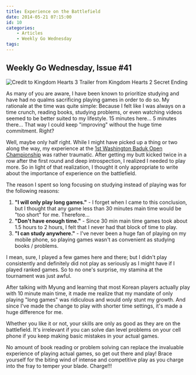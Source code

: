 ```yaml
---
title: Experience on the Battlefield
date: 2014-05-21 07:15:00
id: 10
categories:
	- Articles
	- Weekly Go Wednesday
tags:
---
```


## Weekly Go Wednesday, Issue #41

![Credit to Kingdom Hearts 3 Trailer from Kingdom Hearts 2 Secret Ending](/images/2012/10/Keybladesandwarriors.jpg)

As many of you are aware, I have been known to prioritize studying and have had no qualms sacrificing playing games in order to do so. My rationale at the time was quite simple: Because I felt like I was always on a time crunch, reading books, studying problems, or even watching videos seemed to be better suited to my lifestyle. 15 minutes here... 5 minutes there... That way I could keep "improving" without the huge time commitment. Right?

Well, maybe only half right. While I might have picked up a thing or two along the way, my experience at the [1st Washington Baduk Open Championship](http://www.bengozen.com/1st-washington-open-baduk-championship-part/ "1st Washington Open Baduk Championship — Part I") was rather traumatic. After getting my butt kicked twice in a row after the first round and deep introspection, I realized I needed to play more. So in light of that realization, I thought it only appropriate to write about the importance of experience on the battlefield.

<!--more-->

The reason I spent so long focusing on studying instead of playing was for the following reasons:

1.  **"I will only play long games."** - I forget when I came to this conclusion, but I thought that any game less than 30 minutes main time would be "too short" for me. Therefore...
2.  **"Don't have enough time."** - Since 30 min main time games took about 1.5 hours to 2 hours, I felt that I never had that block of time to play.
3.  **"I can study anywhere."** - I've never been a huge fan of playing on my mobile phone, so playing games wasn't as convenient as studying books / problems.

I mean, sure, I played a few games here and there; but I didn't play consistently and definitely did not play as seriously as I might have if I played ranked games. So to no one's surprise, my stamina at the tournament was just awful.

After talking with Myung and learning that most Korean players actually play with 10 minute main time, it made me realize that my mandate of only playing "long games" was ridiculous and would only stunt my growth. And since I've made the change to play with shorter time settings, it's made a huge difference for me.

Whether you like it or not, your skills are only as good as they are on the battlefield. It's irrelevant if you can solve dan level problems on your cell phone if you keep making basic mistakes in your actual games.

No amount of book reading or problem solving can replace the invaluable experience of playing actual games, so get out there and play! Brace yourself for the biting wind of intense and competitive play as you charge into the fray to temper your blade. Charge!!!
